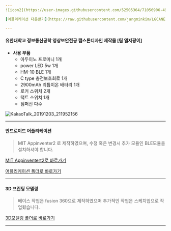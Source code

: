 ```yaml
---
![icon2](https://user-images.githubusercontent.com/52505364/71056906-49819580-219e-11ea-9347-14a267a92df1.png)

[어플리케이션 다운받기](https://raw.githubusercontent.com/jangminkim/LGCANE/master/APP%20android/LGCANE.apk)

---
```


#### 유한대학교 정보통신공학 영상보안전공 캡스톤디자인 제작물 [팀 엘지팡이]

- __사용 부품__
  - 아두이노 프로미니 1개
  - power LED 5w 1개
  - HM-10 BLE 1개
  - C type 충전보호회로 1개
  - 2900mAh 리튬이온 배터리 1개
  - 로커 스위치 2개
  - 택트 스위치 1개
  - 점퍼선 다수

![KakaoTalk_20191203_211952156](https://user-images.githubusercontent.com/52505364/71057096-daf10780-219e-11ea-9858-49a745c0b07e.png)

---

#### 안드로이드 어플리케이션
> MIT Appinventer2 로 제작하였으며, 수정 혹은 변경시 추가 모듈인 BLE모듈을 설치하셔야 합니다.

[MIT Appinventert2로 바로가기](http://ai2.appinventor.mit.edu/)

[어플리케이션 폴더로 바로가기](https://github.com/jangminkim/LGCANE/tree/master/APP%20android)

---

#### 3D 프린팅 모델링
> 베이스 작업은 fusion 360으로 제작하였으며 추가적인 작업은 스케치업으로 작업됬습니다.

[3D모델링 폴더로 바로가기](https://github.com/jangminkim/LGCANE/tree/master/3D%20modeling)

---
